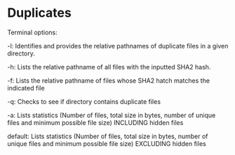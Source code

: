 # Duplicates

Terminal options:

-l:
Identifies and provides the relative pathnames of duplicate files in a given directory.

-h:
Lists the relative pathname of all files with the inputted SHA2 hash.

-f: 
Lists the relative pathname of files whose SHA2 hatch matches the indicated file

-q:
Checks to see if directory contains duplicate files

-a: 
Lists statistics (Number of files,  total size in bytes, number of unique files and minimum possible file size) INCLUDING hidden files

default:
Lists statistics (Number of files,  total size in bytes, number of unique files and minimum possible file size) EXCLUDING hidden files
